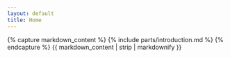 ```yaml
---
layout: default
title: Home
---
```


<!--Method to include markdown-->
{% capture markdown_content %}
    {% include parts/introduction.md %}
{% endcapture %}
{{ markdown_content | strip | markdownify }}






